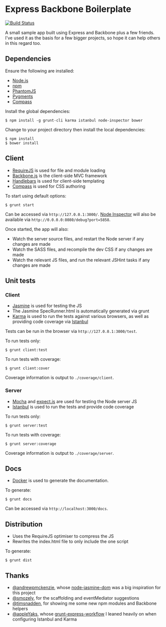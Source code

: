 # Express Backbone Boilerplate

[![Build Status](https://travis-ci.org/tanem/express-backbone-boilerplate.png)](https://travis-ci.org/tanem/express-backbone-boilerplate)

A small sample app built using Express and Backbone plus a few friends. I've used it as the basis for a few bigger projects, so hope it can help others in this regard too. 

## Dependencies

Ensure the following are installed:

 * [Node.js](http://nodejs.org/)
 * [npm](https://npmjs.org/)
 * [PhantomJS](http://phantomjs.org/)
 * [Pygments](http://pygments.org/download/)
 * [Compass](http://compass-style.org/)
 
Install the global dependencies:

    $ npm install -g grunt-cli karma istanbul node-inspector bower

Change to your project directory then install the local dependencies:

    $ npm install
    $ bower install

## Client

 * [RequireJS](http://requirejs.org/) is used for file and module loading
 * [Backbone.js](http://backbonejs.org/) is the client-side MVC framework
 * [Handlebars](http://handlebarsjs.com/) is used for client-side templating
 * [Compass](http://compass-style.org/) is used for CSS authoring

To start using default options:

    $ grunt start

Can be accessed via `http://127.0.0.1:3000/`. [Node Inspector](https://github.com/dannycoates/node-inspector) will also be available via `http://0.0.0.0:8080/debug?port=5858`.

Once started, the app will also:

 * Watch the server source files, and restart the Node server if any changes are made
 * Watch the SASS files, and recompile the dev CSS if any changes are made
 * Watch the relevant JS files, and run the relevant JSHint tasks if any changes are made

## Unit tests

### Client

 * [Jasmine](http://pivotal.github.com/jasmine/) is used for testing the JS
 * The Jasmine SpecRunner.html is automatically generated via grunt
 * [Karma](https://github.com/karma-runner/karma) is used to run the tests against various browsers, as well as providing code coverage via [Istanbul](https://github.com/gotwarlost/istanbul)

Tests can be run in the browser via `http://127.0.0.1:3000/test`.

To run tests only:

    $ grunt client:test

To run tests with coverage:

    $ grunt client:cover

Coverage information is output to `./coverage/client`.

### Server

 * [Mocha](http://visionmedia.github.io/mocha/) and [expect.js](https://github.com/LearnBoost/expect.js) are used for testing the Node server JS
 * [Istanbul](https://github.com/gotwarlost/istanbul) is used to run the tests and provide code coverage

To run tests only:

    $ grunt server:test

To run tests with coverage:

    $ grunt server:coverage

Coverage information is output to `./coverage/server`.

## Docs

 * [Docker](https://github.com/Prevole/grunt-docker) is used to generate the documentation.
 
To generate:

    $ grunt docs

Can be accessed via `http://localhost:3000/docs`.

## Distribution

 * Uses the RequireJS optimiser to compress the JS
 * Rewrites the index.html file to only include the one script

To generate:

    $ grunt dist

## Thanks

 * [@andrewpmckenzie](https://github.com/andrewpmckenzie), whose [node-jasmine-dom](https://github.com/andrewpmckenzie/node-jasmine-dom) was a big inspiration for this project
 * [@smozely](https://github.com/smozely), for the scaffolding and eventMediator suggestions
 * [@timsnadden](https://github.com/timsnadden), for showing me some new npm modules and Backbone helpers
 * [@appleYaks](https://github.com/appleYaks), whose [grunt-express-workflow](https://github.com/appleYaks/grunt-express-workflow) I leaned heavily on when configuring Istanbul and Karma
